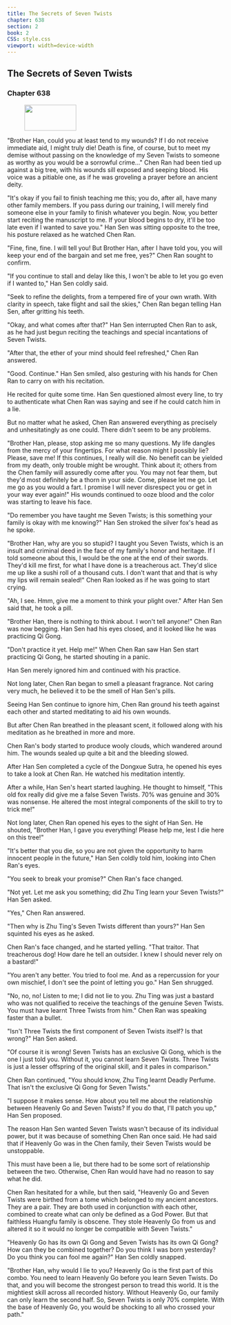 ```yaml
---
title: The Secrets of Seven Twists
chapter: 638
section: 2
book: 2
CSS: style.css
viewport: width=device-width
---
```


## The Secrets of Seven Twists

### Chapter 638

<figure>
	<img src="../Images/gem.gif" alt="" id="gem" width="120" height="60" />
</figure>

"Brother Han, could you at least tend to my wounds? If I do not receive immediate aid, I might truly die! Death is fine, of course, but to meet my demise without passing on the knowledge of my Seven Twists to someone as worthy as you would be a sorrowful crime..." Chen Ran had been tied up against a big tree, with his wounds sill exposed and seeping blood. His voice was a pitiable one, as if he was groveling a prayer before an ancient deity.

"It's okay if you fail to finish teaching me this; you do, after all, have many other family members. If you pass during our training, I will merely find someone else in your family to finish whatever you begin. Now, you better start reciting the manuscript to me. If your blood begins to dry, it'll be too late even if I wanted to save you." Han Sen was sitting opposite to the tree, his posture relaxed as he watched Chen Ran.

"Fine, fine, fine. I will tell you! But Brother Han, after I have told you, you will keep your end of the bargain and set me free, yes?" Chen Ran sought to confirm.

"If you continue to stall and delay like this, I won't be able to let you go even if I wanted to," Han Sen coldly said.

"Seek to refine the delights, from a tempered fire of your own wrath. With clarity in speech, take flight and sail the skies," Chen Ran began telling Han Sen, after gritting his teeth.

"Okay, and what comes after that?" Han Sen interrupted Chen Ran to ask, as he had just begun reciting the teachings and special incantations of Seven Twists.

"After that, the ether of your mind should feel refreshed," Chen Ran answered.

"Good. Continue." Han Sen smiled, also gesturing with his hands for Chen Ran to carry on with his recitation.

He recited for quite some time. Han Sen questioned almost every line, to try to authenticate what Chen Ran was saying and see if he could catch him in a lie.

But no matter what he asked, Chen Ran answered everything as precisely and unhesitatingly as one could. There didn't seem to be any problems.

"Brother Han, please, stop asking me so many questions. My life dangles from the mercy of your fingertips. For what reason might I possibly lie? Please, save me! If this continues, I really will die. No benefit can be yielded from my death, only trouble might be wrought. Think about it; others from the Chen family will assuredly come after you. You may not fear them, but they'd most definitely be a thorn in your side. Come, please let me go. Let me go as you would a fart. I promise I will never disrespect you or get in your way ever again!" His wounds continued to ooze blood and the color was starting to leave his face.

"Do remember you have taught me Seven Twists; is this something your family is okay with me knowing?" Han Sen stroked the silver fox's head as he spoke.

"Brother Han, why are you so stupid? I taught you Seven Twists, which is an insult and criminal deed in the face of my family's honor and heritage. If I told someone about this, I would be the one at the end of their swords. They'd kill me first, for what I have done is a treacherous act. They'd slice me up like a sushi roll of a thousand cuts. I don't want that and that is why my lips will remain sealed!" Chen Ran looked as if he was going to start crying.

"Ah, I see. Hmm, give me a moment to think your plight over." After Han Sen said that, he took a pill.

"Brother Han, there is nothing to think about. I won't tell anyone!" Chen Ran was now begging. Han Sen had his eyes closed, and it looked like he was practicing Qi Gong.

"Don't practice it yet. Help me!" When Chen Ran saw Han Sen start practicing Qi Gong, he started shouting in a panic.

Han Sen merely ignored him and continued with his practice.

Not long later, Chen Ran began to smell a pleasant fragrance. Not caring very much, he believed it to be the smell of Han Sen's pills.

Seeing Han Sen continue to ignore him, Chen Ran ground his teeth against each other and started meditating to aid his own wounds.

But after Chen Ran breathed in the pleasant scent, it followed along with his meditation as he breathed in more and more.

Chen Ran's body started to produce wooly clouds, which wandered around him. The wounds sealed up quite a bit and the bleeding slowed.

After Han Sen completed a cycle of the Dongxue Sutra, he opened his eyes to take a look at Chen Ran. He watched his meditation intently.

After a while, Han Sen's heart started laughing. He thought to himself, "This old fox really did give me a false Seven Twists. 70% was genuine and 30% was nonsense. He altered the most integral components of the skill to try to trick me!"

Not long later, Chen Ran opened his eyes to the sight of Han Sen. He shouted, "Brother Han, I gave you everything! Please help me, lest I die here on this tree!"

"It's better that you die, so you are not given the opportunity to harm innocent people in the future," Han Sen coldly told him, looking into Chen Ran's eyes.

"You seek to break your promise?" Chen Ran's face changed.

"Not yet. Let me ask you something; did Zhu Ting learn your Seven Twists?" Han Sen asked.

"Yes," Chen Ran answered.

"Then why is Zhu Ting's Seven Twists different than yours?" Han Sen squinted his eyes as he asked.

Chen Ran's face changed, and he started yelling. "That traitor. That treacherous dog! How dare he tell an outsider. I knew I should never rely on a bastard!"

"You aren't any better. You tried to fool me. And as a repercussion for your own mischief, I don't see the point of letting you go." Han Sen shrugged.

"No, no, no! Listen to me; I did not lie to you. Zhu Ting was just a bastard who was not qualified to receive the teachings of the genuine Seven Twists. You must have learnt Three Twists from him." Chen Ran was speaking faster than a bullet.

"Isn't Three Twists the first component of Seven Twists itself? Is that wrong?" Han Sen asked.

"Of course it is wrong! Seven Twists has an exclusive Qi Gong, which is the one I just told you. Without it, you cannot learn Seven Twists. Three Twists is just a lesser offspring of the original skill, and it pales in comparison."

Chen Ran continued, "You should know, Zhu Ting learnt Deadly Perfume. That isn't the exclusive Qi Gong for Seven Twists."

"I suppose it makes sense. How about you tell me about the relationship between Heavenly Go and Seven Twists? If you do that, I'll patch you up," Han Sen proposed.

The reason Han Sen wanted Seven Twists wasn't because of its individual power, but it was because of something Chen Ran once said. He had said that if Heavenly Go was in the Chen family, their Seven Twists would be unstoppable.

This must have been a lie, but there had to be some sort of relationship between the two. Otherwise, Chen Ran would have had no reason to say what he did.

Chen Ran hesitated for a while, but then said, "Heavenly Go and Seven Twists were birthed from a tome which belonged to my ancient ancestors. They are a pair. They are both used in conjunction with each other, combined to create what can only be defined as a God Power. But that faithless Huangfu family is obscene. They stole Heavenly Go from us and altered it so it would no longer be compatible with Seven Twists."

"Heavenly Go has its own Qi Gong and Seven Twists has its own Qi Gong? How can they be combined together? Do you think I was born yesterday? Do you think you can fool me again?" Han Sen coldly snapped.

"Brother Han, why would I lie to you? Heavenly Go is the first part of this combo. You need to learn Heavenly Go before you learn Seven Twists. Do that, and you will become the strongest person to tread this world. It is the mightiest skill across all recorded history. Without Heavenly Go, our family can only learn the second half. So, Seven Twists is only 70% complete. With the base of Heavenly Go, you would be shocking to all who crossed your path."